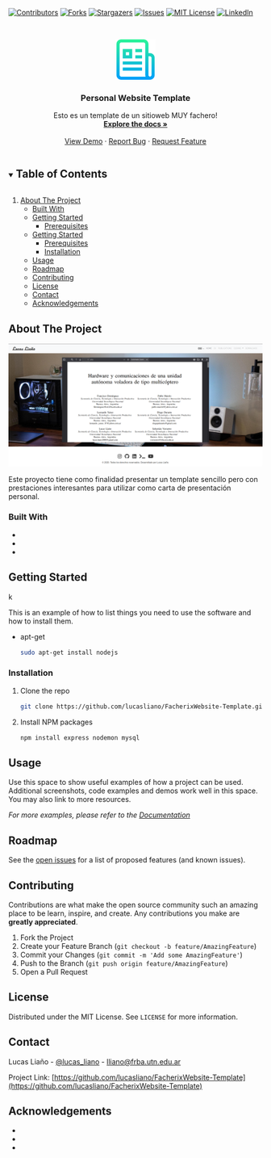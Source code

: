 <!-- This README template was taken from https://github.com/othneildrew/Best-README-Template -->



[![Contributors][contributors-shield]][contributors-url]
[![Forks][forks-shield]][forks-url]
[![Stargazers][stars-shield]][stars-url]
[![Issues][issues-shield]][issues-url]
[![MIT License][license-shield]][license-url]
[![LinkedIn][linkedin-shield]][linkedin-url]



<!-- PROJECT LOGO -->
<br />
<p align="center">
  <a href="https://github.com/lucasliano/FacherixWebsite-Template">
    <img src="others/logo.png" alt="Logo" width="80" height="80">
  </a>

  <h3 align="center">Personal Website Template</h3>

  <p align="center">
    Esto es un template de un sitioweb MUY fachero! 
    <br />
    <a href="https://github.com/lucasliano/FacherixWebsite-Template"><strong>Explore the docs »</strong></a>
    <br />
    <br />
    <a href="https://github.com/lucasliano/FacherixWebsite-Template">View Demo</a>
    ·
    <a href="https://github.com/lucasliano/FacherixWebsite-Template/issues">Report Bug</a>
    ·
    <a href="https://github.com/lucasliano/FacherixWebsite-Template/issues">Request Feature</a>
  </p>
</p>



<!-- TABLE OF CONTENTS -->
<details open="open">
  <summary><h2 style="display: inline-block">Table of Contents</h2></summary>
  <ol>
    <li>
      <a href="#about-the-project">About The Project</a>
      <ul>
        <li><a href="#built-with">Built With</a></li>
    </li>
    <li>
      <a href="#getting-started">Getting Started</a>
      <ul>
        <li><a href="#prerequisites">Prerequisites</a></li>
      </ul>
    </li>
    <li>
      <a href="#getting-started">Getting Started</a>
      <ul>
        <li><a href="#prerequisites">Prerequisites</a></li>
        <li><a href="#installation">Installation</a></li>
      </ul>
    </li>
    <li><a href="#usage">Usage</a></li>
    <li><a href="#roadmap">Roadmap</a></li>
    <li><a href="#contributing">Contributing</a></li>
    <li><a href="#license">License</a></li>
    <li><a href="#contact">Contact</a></li>
    <li><a href="#acknowledgements">Acknowledgements</a></li>
  </ol>
</details>



<!-- ABOUT THE PROJECT -->
## About The Project

[![Personal Website Screen Shot][product-screenshot]](https://github.com/lucasliano/FacherixWebsite-Template.git)

Este proyecto tiene como finalidad presentar un template sencillo pero con prestaciones interesantes para utilizar como carta de presentación personal.

### Built With

* []()
* []()
* []()



<!-- GETTING STARTED -->
## Getting Started
k

This is an example of how to list things you need to use the software and how to install them.
* apt-get
  ```sh
  sudo apt-get install nodejs
  ```

### Installation

1. Clone the repo
   ```sh
   git clone https://github.com/lucasliano/FacherixWebsite-Template.git
   ```
2. Install NPM packages
   ```sh
   npm install express nodemon mysql
   ```



<!-- USAGE EXAMPLES -->
## Usage

Use this space to show useful examples of how a project can be used. Additional screenshots, code examples and demos work well in this space. You may also link to more resources.

_For more examples, please refer to the [Documentation](https://example.com)_



<!-- ROADMAP -->
## Roadmap

See the [open issues](https://github.com/lucasliano/FacherixWebsite-Template/issues) for a list of proposed features (and known issues).



<!-- CONTRIBUTING -->
## Contributing

Contributions are what make the open source community such an amazing place to be learn, inspire, and create. Any contributions you make are **greatly appreciated**.

1. Fork the Project
2. Create your Feature Branch (`git checkout -b feature/AmazingFeature`)
3. Commit your Changes (`git commit -m 'Add some AmazingFeature'`)
4. Push to the Branch (`git push origin feature/AmazingFeature`)
5. Open a Pull Request



<!-- LICENSE -->
## License

Distributed under the MIT License. See `LICENSE` for more information.



<!-- CONTACT -->
## Contact

Lucas Liaño - [@lucas_liano](https://www.instagram.com/lucas_liano/) - lliano@frba.utn.edu.ar

Project Link: [https://github.com/lucasliano/FacherixWebsite-Template](https://github.com/lucasliano/FacherixWebsite-Template)



<!-- ACKNOWLEDGEMENTS -->
## Acknowledgements

* []()
* []()
* []()





<!-- MARKDOWN LINKS & IMAGES -->
<!-- https://www.markdownguide.org/basic-syntax/#reference-style-links -->
[contributors-shield]: https://img.shields.io/github/contributors/lucasliano/repo.svg?style=for-the-badge
[contributors-url]: https://github.com/lucasliano/FacherixWebsite-Template/graphs/contributors
[forks-shield]: https://img.shields.io/github/forks/lucasliano/repo.svg?style=for-the-badge
[forks-url]: https://github.com/lucasliano/FacherixWebsite-Template/network/members
[stars-shield]: https://img.shields.io/github/stars/lucasliano/repo.svg?style=for-the-badge
[stars-url]: https://github.com/lucasliano/FacherixWebsite-Template/stargazers
[issues-shield]: https://img.shields.io/github/issues/lucasliano/repo.svg?style=for-the-badge
[issues-url]: https://github.com/lucasliano/FacherixWebsite-Template/issues
[license-shield]: https://img.shields.io/github/license/lucasliano/repo.svg?style=for-the-badge
[license-url]: https://github.com/lucasliano/FacherixWebsite-Template/blob/master/LICENSE
[linkedin-shield]: https://img.shields.io/badge/-LinkedIn-black.svg?style=for-the-badge&logo=linkedin&colorB=555
[linkedin-url]: https://linkedin.com/in/lucas-liaño-086b1514a/
[product-screenshot]: others/screenshot.png